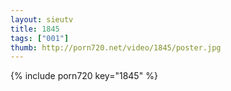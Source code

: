 ```yaml
--- 
layout: sieutv
title: 1845
tags: ["001"]
thumb: http://porn720.net/video/1845/poster.jpg
---
```

{% include porn720 key="1845" %} 

